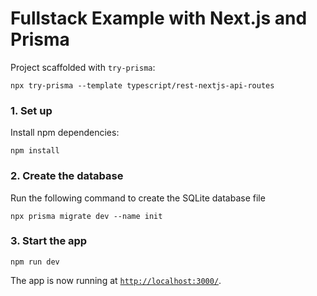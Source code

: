 # Fullstack Example with Next.js and Prisma

Project scaffolded with `try-prisma`:

```
npx try-prisma --template typescript/rest-nextjs-api-routes
```

### 1. Set up

Install npm dependencies:

```
npm install
```

### 2. Create the database

Run the following command to create the SQLite database file

```
npx prisma migrate dev --name init
```

### 3. Start the app

```
npm run dev
```

The app is now running at [`http://localhost:3000/`](http://localhost:3000/).